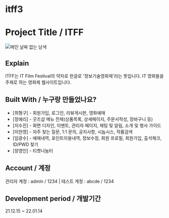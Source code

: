 # itff3

# Project Title / ITFF

![메인 날짜 없는 남색](https://user-images.githubusercontent.com/85632733/149429117-10d17d49-1edd-4540-bda8-1060d182e7f6.jpg)


## Explain

ITFF는 IT Film Festival의 약자로 한글로 '정보기술영화제'라는 뜻입니다. IT 영화들을 주제로 하는 영화제 웹사이트입니다.

## Built With / 누구랑 만들었나요?

* [최형구] - 회원가입, 로그인, 리뷰게시판, 영화예매
* [정예리] - 굿즈샵 메뉴 전체(상품목록, 상세페이지, 주문서작성, 장바구니 등)
* [지수진] - 화면 디자인, 이벤트, 관리자 페이지, 채팅 및 알림, 소개 및 행사 가이드
* [이찬영] - 자주 찾는 질문, 1:1 문의, 공지사항, 시놉시스, 작품검색
* [임광수] - 예매내역, 포인트이용내역, 정보수정, 회원 프로필, 회원가입, 출석체크, ID/PWD 찾기
* [장영인] - 티켓나눔터



## Account / 계정

관리자 계정 : admin / 1234 | 테스트 계정 : abcde / 1234

## Development period / 개발기간
21.12.15 ~ 22.01.14
